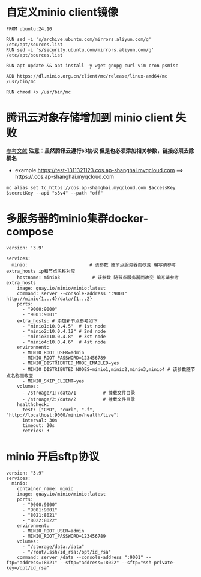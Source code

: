 # 自定义minio client镜像
```
FROM ubuntu:24.10

RUN sed -i 's/archive.ubuntu.com/mirrors.aliyun.com/g' /etc/apt/sources.list
RUN sed -i 's/security.ubuntu.com/mirrors.aliyun.com/g' /etc/apt/sources.list

RUN apt update && apt install -y wget gnupg curl vim cron psmisc

ADD https://dl.minio.org.cn/client/mc/release/linux-amd64/mc /usr/bin/mc

RUN chmod +x /usr/bin/mc
```

# 腾讯云对象存储增加到 minio client 失败
[参考文献](https://47log.com/teng-xun-yun-dui-xiang-cun-chu-zeng-jia-dao-minio/)
**注意：虽然腾讯云遵行s3协议 但是也必须添加相关参数，链接必须去除桶名**
* example 
 https://test-1311321123.cos.ap-shanghai.myqcloud.com ==> https://.cos.ap-shanghai.myqcloud.com 
```
mc alias set tc https://cos.ap-shanghai.myqcloud.com $accessKey $secretKey --api "s3v4" --path "off"
```

# 多服务器的minio集群docker-compose
```
version: '3.9'

services:
  minio:                       # 该参数 随节点服务器而改变 编写请参考extra_hosts ip和节点名称对应
    hostname: minio3            # 该参数 随节点服务器而改变 编写请参考extra_hosts 
    image: quay.io/minio/minio:latest
    command: server --console-address ":9001" http://minio{1...4}/data/{1...2}
    ports:
      - "9000:9000"
      - "9001:9001"
    extra_hosts: # 添加新节点参考如下
      - "minio1:10.0.4.5"  # 1st node
      - "minio2:10.0.4.12" # 2nd node
      - "minio3:10.0.4.8"  # 3st node
      - "minio4:10.0.4.6"  # 4st node
    environment:
      - MINIO_ROOT_USER=admin
      - MINIO_ROOT_PASSWORD=123456789
      - MINIO_DISTRIBUTED_MODE_ENABLED=yes
      - MINIO_DISTRIBUTED_NODES=minio1,minio2,minio3,minio4 # 该参数随节点名称而改变
      - MINIO_SKIP_CLIENT=yes
    volumes:
      - /stroage/1:/data/1          # 挂载文件目录
      - /stroage/2:/data/2          # 挂载文件目录
    healthcheck:
      test: ["CMD", "curl", "-f", "http://localhost:9000/minio/health/live"]
      interval: 30s
      timeout: 20s
      retries: 3
```

# minio 开启sftp协议
```
version: "3.9"
services:
  minio:
    container_name: minio
    image: quay.io/minio/minio:latest
    ports:
      - "9000:9000"
      - "9001:9001"
      - "8021:8021"
      - "8022:8022"
    environment:
      - MINIO_ROOT_USER=admin
      - MINIO_ROOT_PASSWORD=123456789
    volumes:
      - "/storage/data:/data"
      - "/root/.ssh/id_rsa:/opt/id_rsa"
    command: server /data --console-address ":9001" --ftp="address=:8021" --sftp="address=:8022" --sftp="ssh-private-key=/opt/id_rsa"
```